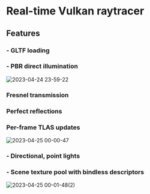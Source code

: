 # Real-time Vulkan raytracer

## Features
### - GLTF loading
### - PBR direct illumination

![2023-04-24 23-59-22](https://user-images.githubusercontent.com/38514393/234164339-a2af994e-a86c-4121-a4bc-a132582e2b21.gif)

### Fresnel transmission
### Perfect reflections
### Per-frame TLAS updates

![2023-04-25 00-00-47](https://user-images.githubusercontent.com/38514393/234164753-7b109cc3-c100-4279-b8d3-256849248585.gif)

### - Directional, point lights
### - Scene texture pool with bindless descriptors
![2023-04-25 00-01-48(2)](https://user-images.githubusercontent.com/38514393/234165396-b171580d-1844-46bb-84a3-1634937bd21c.gif)
